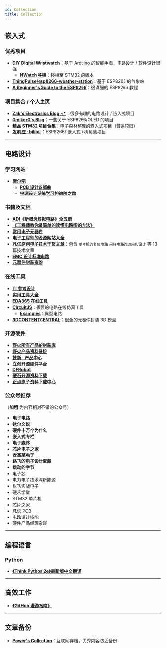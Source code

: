 ```yaml
---
id: Collection
title: Collection
---
```


## 嵌入式

### 优秀项目

- [**DIY Digital Wristwatch**](https://blog.zakkemble.net/diy-digital-wristwatch/)：基于 Arduino 的智能手表，电路设计 / 软件设计很强
  - [**NWatch 移植**](https://soysauce007.github.io/nwatch/2020/02/13/NWatch.html)：移植至 STM32 的版本
- [**ThingPulse/esp8266-weather-station**](https://github.com/ThingPulse/esp8266-weather-station)：基于 ESP8266 的气象站
- [**A Beginner's Guide to the ESP8266**](https://tttapa.github.io/ESP8266/Chap01%20-%20ESP8266.html)：很详细的 ESP8266 教程

### 项目集合 / 个人主页

- [**Zak's Electronics Blog ~\***](https://blog.zakkemble.net/)：很多有趣的电路设计 / 嵌入式项目
- [**0miker0's Blog**](https://0miker0.wordpress.com/)：一些关于 ESP8266/OLED 的项目
- [**精品 STM32 项目合集**](https://www.eetree.cn/doc/detail/1089)：电子森林整理的嵌入式项目（普遍较旧）
- [**发明控 · bilibili**](https://space.bilibili.com/14010836?spm_id_from=333.788.b_765f7570696e666f.1)：ESP8266/ 嵌入式 / 树莓派项目

---

## 电路设计

### 学习网站

- [**摩尔吧**](https://www.moore8.com/)
  - [**PCB 设计四部曲**](https://www.moore8.com/series/pcb)
  - [**电源设计系统学习的进阶之路**](https://www.moore8.com/series/package/power)

### 书籍及文档

- [**ADI《新概念模拟电路》全五册**](https://wiki-media-1253965369.cos.ap-guangzhou.myqcloud.com/doc/ADI%E3%80%8A%E6%96%B0%E6%A6%82%E5%BF%B5%E6%A8%A1%E6%8B%9F%E7%94%B5%E8%B7%AF%E3%80%8B%E5%85%A8%E4%BA%94%E5%86%8C.pdf)
- [**《工程师教你最简单的读懂电路图的方法》**](https://wiki-media-1253965369.cos.ap-guangzhou.myqcloud.com/doc/《工程师教你最简单的读懂电路图的方法》.pdf)
- [**常用电子元器件**](https://www.eetree.cn/wiki/%E5%B8%B8%E7%94%A8%E7%94%B5%E5%AD%90%E5%85%83%E5%99%A8%E4%BB%B6)
- [**电子工程师的资源网站大全**](https://www.eetree.cn/wiki/)
- [**凡亿原创电子技术干货文章**](https://wiki-media-1253965369.cos.ap-guangzhou.myqcloud.com/doc/%E5%87%A1%E4%BA%BF%E5%8E%9F%E5%88%9B%E7%94%B5%E5%AD%90%E6%8A%80%E6%9C%AF%E5%B9%B2%E8%B4%A7%E6%96%87%E7%AB%A0.zip)：包含 `单片机的复位电路` `采样电路的运用和设计` 等 13 篇技术文章
- [**EMC 设计标准电路**](https://wiki-media-1253965369.cos.ap-guangzhou.myqcloud.com/doc/EMC%E8%AE%BE%E8%AE%A1%E6%A0%87%E5%87%86%E7%94%B5%E8%B7%AF.zip)
- [**元器件封装查询**](https://wiki-media-1253965369.cos.ap-guangzhou.myqcloud.com/doc/%E5%85%83%E5%99%A8%E4%BB%B6%E5%B0%81%E8%A3%85%E6%9F%A5%E8%AF%A2.pdf)

### 在线工具

- [**TI 参考设计**](http://www.ti.com.cn/cn/reference-designs/index.html)
- [**实用工具大全**](https://tool.520101.com/dianlu/diangonglv/)
- [**EDA365 在线工具**](https://www.eda365.com/eda365libs/edacalc/)
- [**CircuitJS**](http://www.falstad.com/circuit/circuitjs.html)：很强的电路在线仿真工具
  - [**Examples**](http://www.falstad.com/circuit/e-index.html)：典型电路
- [**3DCONTENTCENTRAL**](https://www.3dcontentcentral.cn/)：很全的元器件封装 3D 模型

### 开源硬件

- [**野火所有产品的封装库**](http://products.embedfire.com/zh_CN/latest/pcb/ebf_pcblib.html)
- [**野火产品资料链接**](http://products.embedfire.com/zh_CN/latest/)
- [**技新 · 产品中心**](https://www.jixin.pro/shop)
- [**立创开源硬件平台**](https://oshwhub.com/)
- [**DFRobot**](http://wiki.dfrobot.com.cn/)
- [**硬石开源资料下载**](http://www.ing10bbs.com/forum.php?mod=viewthread&tid=1458&fromuid=4)
- [**正点原子资料下载中心**](http://www.openedv.com/docs/index.html)

### 公众号推荐

（**加粗** 为内容相对不错的公众号）

- **电子电路**
- **达尔文说**
- **硬件十万个为什么**
- **嵌入式专栏**
- **电子森林**
- **芯片电子之家**
- **安富莱电子**
- **路飞的电子设计宝藏**
- **跳动的字节**
- 电子芯
- 电力电子技术与新能源
- 张飞实战电子
- 硬禾学堂
- STM32 单片机
- 芯片之家
- 凡忆 PCB
- 电路设计技能
- 硬件产品经理杂谈

---

## 编程语言

### Python

- [**《Think Python 2e》最新版中文翻译**](https://codingpy.com/books/thinkpython2/index.html#think-python-2e)

---

## 高效工作

- [**《GitHub 漫游指南》**](https://wiki-media-1253965369.cos.ap-guangzhou.myqcloud.com/doc/GitHub%E6%BC%AB%E6%B8%B8%E6%8C%87%E5%8D%97.pdf)

---

## 文章备份

- [**Power's Collection**](https://www.yuque.com/collection-power)：互联网存档，优秀内容防丢备份
